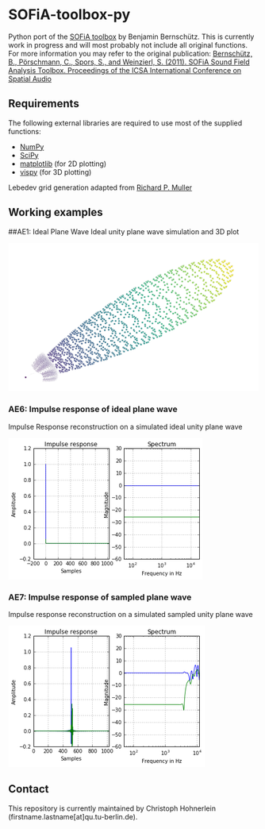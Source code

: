 # SOFiA-toolbox-py
Python port of the [SOFiA toolbox](https://github.com/fietew/sofia-toolbox) by Benjamin Bernschütz. This is currently work in progress and will most probably not include all original functions. For more information you may refer to the original publication: [Bernschütz, B., Pörschmann, C., Spors, S., and Weinzierl, S. (2011). SOFiA Sound Field Analysis Toolbox. Proceedings of the ICSA International Conference on Spatial Audio](http://spatialaudio.net/sofia-sound-field-analysis-toolbox-2/)

## Requirements
The following external libraries are required to use most of the supplied functions:
- [NumPy](http://www.numpy.org)
- [SciPy](http://www.scipy.org)
- [matplotlib](http://matplotlib.org) (for 2D plotting)
- [vispy](http://vispy.org) (for 3D plotting)

Lebedev grid generation adapted from [Richard P. Muller](https://github.com/gabrielelanaro/pyquante/blob/master/Data/lebedev_write.py)

## Working examples
##AE1: Ideal Plane Wave
Ideal unity plane wave simulation and 3D plot

![AE1_IdealPlaneWave result](AE1_IdealPlaneWave.png?raw=true "AE1_IdealPlaneWave result")

### AE6: Impulse response of ideal plane wave
Impulse Response reconstruction on a simulated ideal unity plane wave

![AE6_IdealPlaneWave_ImpResp result](AE6_IdealPlaneWave_ImpResp.png?raw=true "AE6_IdealPlaneWave_ImpResp result")

### AE7: Impulse response of sampled plane wave
Impulse response reconstruction on a simulated sampled unity plane wave

![AE7_SampledPlaneWave_ImpResp result](AE7_SampledPlaneWave_ImpResp.png?raw=true "AE7_SampledPlaneWave_ImpResp result")

## Contact
This repository is currently maintained by Christoph Hohnerlein (firstname.lastname[at]qu.tu-berlin.de).

